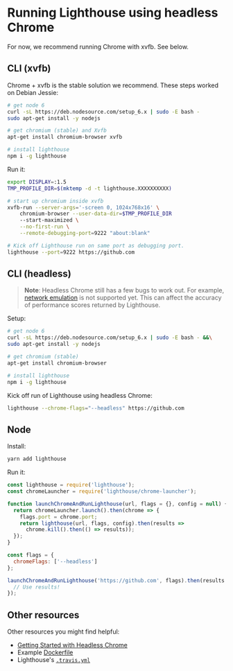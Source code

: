 # Running Lighthouse using headless Chrome

For now, we recommend running Chrome with xvfb. See below.

## CLI (xvfb)

Chrome + xvfb is the stable solution we recommend. These steps worked on Debian Jessie:

```sh
# get node 6
curl -sL https://deb.nodesource.com/setup_6.x | sudo -E bash -
sudo apt-get install -y nodejs

# get chromium (stable) and Xvfb
apt-get install chromium-browser xvfb

# install lighthouse
npm i -g lighthouse
```

Run it:

```sh
export DISPLAY=:1.5
TMP_PROFILE_DIR=$(mktemp -d -t lighthouse.XXXXXXXXXX)

# start up chromium inside xvfb
xvfb-run --server-args='-screen 0, 1024x768x16' \
    chromium-browser --user-data-dir=$TMP_PROFILE_DIR
    --start-maximized \
    --no-first-run \
    --remote-debugging-port=9222 "about:blank"

# Kick off Lighthouse run on same port as debugging port.
lighthouse --port=9222 https://github.com
```

## CLI (headless)

> **Note**: Headless Chrome still has a few bugs to work out. For example, [network emulation](https://bugs.chromium.org/p/chromium/issues/detail?id=728451) is not supported yet.
This can affect the accuracy of performance scores returned by Lighthouse.

Setup:

```sh
# get node 6
curl -sL https://deb.nodesource.com/setup_6.x | sudo -E bash - &&\
sudo apt-get install -y nodejs

# get chromium (stable)
apt-get install chromium-browser

# install lighthouse
npm i -g lighthouse
```

Kick off run of Lighthouse using headless Chrome:

```sh
lighthouse --chrome-flags="--headless" https://github.com
```

## Node

Install:

```sh
yarn add lighthouse
```

Run it:

```javascript
const lighthouse = require('lighthouse');
const chromeLauncher = require('lighthouse/chrome-launcher');

function launchChromeAndRunLighthouse(url, flags = {}, config = null) {
  return chromeLauncher.launch().then(chrome => {
    flags.port = chrome.port;
    return lighthouse(url, flags, config).then(results =>
      chrome.kill().then(() => results));
  });
}

const flags = {
  chromeFlags: ['--headless']
};

launchChromeAndRunLighthouse('https://github.com', flags).then(results => {
  // Use results!
});
```

## Other resources

Other resources you might find helpful:

- [Getting Started with Headless Chrome](https://developers.google.com/web/updates/2017/04/headless-chrome)
- Example [Dockerfile](https://github.com/ebidel/lighthouse-ci/blob/master/builder/Dockerfile.headless)
- Lighthouse's [`.travis.yml`](https://github.com/GoogleChrome/lighthouse/blob/master/.travis.yml)
